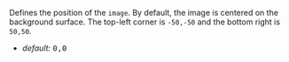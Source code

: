 <p class="b20" markdown="1">Defines the position of the <code>image</code>. By default, the image is centered on the background surface. The top-left corner is <code>-50,-50</code> and the bottom right is <code>50,50</code>.</p>

* _default:_ <samp class="number">0,0</samp>